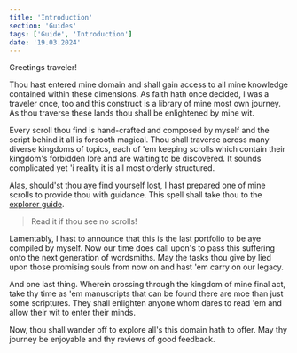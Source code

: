 ```yaml
---
title: 'Introduction'
section: 'Guides'
tags: ['Guide', 'Introduction']
date: '19.03.2024'
---
```


Greetings traveler!

Thou hast entered mine domain and shall gain access to all mine knowledge contained within these
dimensions. As faith hath once decided, I was a traveler once, too and this construct is a library
of mine most own journey. As thou traverse these lands thou shall be enlightened by mine wit.

Every scroll thou find is hand-crafted and composed by myself and the script behind it all is
forsooth magical. Thou shall traverse across many diverse kingdoms of topics, each of 'em keeping
scrolls which contain their kingdom's forbidden lore and are waiting to be discovered. It sounds
complicated yet 'i reality it is all most orderly structured.

Alas, should'st thou aye find yourself lost, I hast prepared one of mine scrolls to provide thou
with guidance. This spell shall take thou to the
[explorer guide](/explore/sections/guides/posts/ExplorerGuide).

> Read it if thou see no scrolls!

Lamentably, I hast to announce that this is the last portfolio to be aye compiled by myself. Now
our time does call upon's to pass this suffering onto the next generation of wordsmiths. May the
tasks thou give by lied upon those promising souls from now on and hast 'em carry on our legacy.

And one last thing. Wherein crossing through the kingdom of mine final act, take thy time as 'em
manuscripts that can be found there are moe than just some scriptures. They shall enlighten anyone
whom dares to read 'em and allow their wit to enter their minds.

Now, thou shall wander off to explore all's this domain hath to offer. May thy journey be enjoyable
and thy reviews of good feedback.
